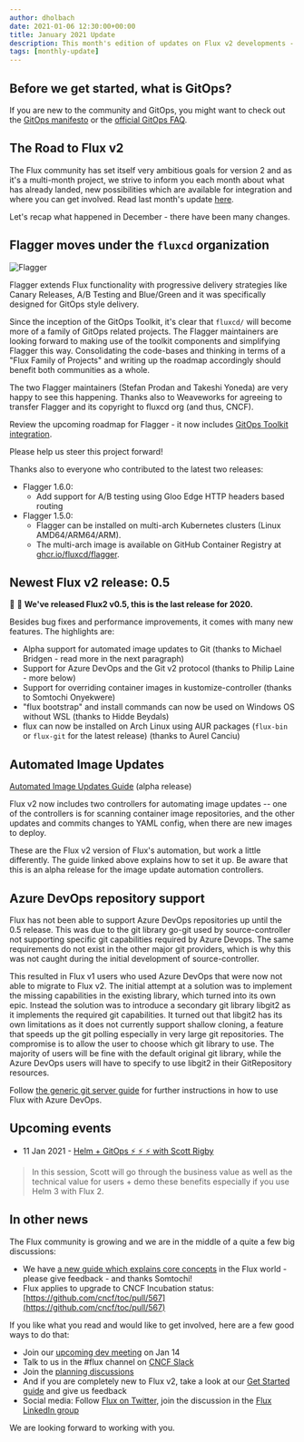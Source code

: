 ```yaml
---
author: dholbach
date: 2021-01-06 12:30:00+00:00
title: January 2021 Update
description: This month's edition of updates on Flux v2 developments - 0.5.0 release, Flagger as a Flux project, first Alpha of Image Update functionality, new guides and more.
tags: [monthly-update]
---
```


**Before we get started, what is GitOps?**
------------------------------------------

If you are new to the community and GitOps, you might want to check out
the [GitOps manifesto](https://www.weave.works/blog/what-is-gitops-really)
or the [official GitOps FAQ](https://www.weave.works/blog/the-official-gitops-faq).

**The Road to Flux v2**
-----------------------

The Flux community has set itself very ambitious goals for version 2 and
as it's a multi-month project, we strive to inform you each month about
what has already landed, new possibilities which are available for
integration and where you can get involved. Read last month's update
[here](https://fluxcd.io/blog/2020/12/december-update/).

Let's recap what happened in December - there have been many changes.

Flagger moves under the `fluxcd` organization
---------------------------------------------

![Flagger](../../../../img/flagger-gitops.png)

Flagger extends Flux functionality with progressive delivery strategies
like Canary Releases, A/B Testing and Blue/Green and it was specifically
designed for GitOps style delivery.

Since the inception of the GitOps Toolkit, it's clear that `fluxcd/` will
become more of a family of GitOps related projects. The Flagger
maintainers are looking forward to making use of the toolkit components
and simplifying Flagger this way. Consolidating the code-bases and
thinking in terms of a "Flux Family of Projects" and writing up the
roadmap accordingly should benefit both communities as a whole.

The two Flagger maintainers (Stefan Prodan and Takeshi Yoneda) are very
happy to see this happening. Thanks also to Weaveworks for agreeing to transfer
Flagger and its copyright to fluxcd org (and thus, CNCF).

Review the upcoming roadmap for Flagger - it now includes [GitOps
Toolkit integration](https://github.com/fluxcd/flagger#roadmap).

Please help us steer this project forward!

Thanks also to everyone who contributed to the latest two releases:

- Flagger 1.6.0:
  - Add support for A/B testing using Gloo Edge HTTP headers based routing
- Flagger 1.5.0:
  - Flagger can be installed on multi-arch Kubernetes clusters (Linux AMD64/ARM64/ARM).
  - The multi-arch image is available on GitHub Container Registry at
    [ghcr.io/fluxcd/flagger](https://github.com/orgs/fluxcd/packages/container/package/flagger).

**Newest Flux v2 release: 0.5**
-------------------------------

:rocket: :gift: **We\'ve released Flux2 v0.5, this is the
last release for 2020.**

Besides bug fixes and performance
improvements, it comes with many new features. The highlights are:

- Alpha support for automated image updates to Git (thanks to Michael Bridgen - read more in the next paragraph)
- Support for Azure DevOps and the Git v2 protocol (thanks to Philip Laine - more below)
- Support for overriding container images in kustomize-controller (thanks to Somtochi Onyekwere)
- "flux bootstrap" and install commands can now be used on Windows OS without WSL (thanks to Hidde Beydals)
- flux can now be installed on Arch Linux using AUR packages (`flux-bin` or `flux-git` for the latest release) (thanks to Aurel Canciu)

Automated Image Updates
-----------------------

[Automated Image Updates Guide](/docs/guides/image-update/) (alpha release)

Flux v2 now includes two controllers for automating image updates \--
one of the controllers is for scanning container image repositories, and
the other updates and commits changes to YAML config, when there are new
images to deploy.

These are the Flux v2 version of Flux's automation, but work a little
differently. The guide linked above explains how to set it up. Be aware
that this is an alpha release for the image update automation
controllers.

Azure DevOps repository support
-------------------------------

Flux has not been able to support Azure DevOps repositories up until the
0.5 release. This was due to the git library go-git used by
source-controller not supporting specific git capabilities required by
Azure Devops. The same requirements do not exist in the other major git
providers, which is why this was not caught during the initial
development of source-controller.

This resulted in Flux v1 users who used Azure DevOps that were now not
able to migrate to Flux v2. The initial attempt at a solution was to
implement the missing capabilities in the existing library, which turned
into its own epic. Instead the solution was to introduce a
secondary git library libgit2 as it implements the required git
capabilities. It turned out that libgit2 has its own limitations as it
does not currently support shallow cloning, a feature that speeds up the
git polling especially in very large git repositories. The compromise is
to allow the user to choose which git library to use. The majority of
users will be fine with the default original git library, while the
Azure DevOps users will have to specify to use libgit2 in their
GitRepository resources.

Follow [the generic git server
guide](https://fluxcd.io/docs/installation/#generic-git-server)
for further instructions in how to use Flux with Azure DevOps.

Upcoming events
---------------

- 11 Jan 2021 - [Helm + GitOps :zap: :zap: :zap: with Scott Rigby](https://www.meetup.com/GitOps-Community/events/275348736/)

> In this session, Scott will go through the business value as well as
> the technical value for users + demo these benefits especially if you
> use Helm 3 with Flux 2.

**In other news**
-----------------

The Flux community is growing and we are in the middle of a quite a few
big discussions:

- We have [a new guide which explains core concepts](/docs/concepts/) in the Flux world - please give feedback - and thanks Somtochi!
- Flux applies to upgrade to CNCF Incubation status: [https://github.com/cncf/toc/pull/567](https://github.com/cncf/toc/pull/567)

If you like what you read and would like to get involved, here are a few
good ways to do that:

- Join our [upcoming dev meeting](https://fluxcd.io/community/#meetings) on Jan 14
- Talk to us in the \#flux channel on [CNCF Slack](https://slack.cncf.io/)
- Join the [planning discussions](https://github.com/fluxcd/flux2/discussions)
- And if you are completely new to Flux v2, take a look at our [Get Started guide](/docs/get-started/) and give us feedback
- Social media: Follow [Flux on Twitter](https://twitter.com/fluxcd), join the discussion in the [Flux LinkedIn group](https://www.linkedin.com/groups/8985374/)

We are looking forward to working with you.
